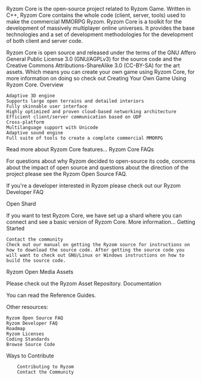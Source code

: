 Ryzom Core is the open-source project related to Ryzom Game. Written in C++, Ryzom Core contains the whole code (client, server, tools) used to make the commercial MMORPG Ryzom. Ryzom Core is a toolkit for the development of massively multiplayer online universes. It provides the base technologies and a set of development methodologies for the development of both client and server code.

 

Ryzom Core is open source and released under the terms of the GNU Affero General Public License 3.0 (GNU/AGPLv3) for the source code and the Creative Commons Attributions-ShareAlike 3.0 (CC-BY-SA) for the art assets. Which means you can create your own game using Ryzom Core, for more information on doing so check out Creating Your Own Game Using Ryzom Core.
Overview

    Adaptive 3D engine
    Supports large open terrains and detailed interiors
    Fully skinnable user interface
    Highly optimized and proven cloud-based networking architecture
    Efficient client/server communication based on UDP
    Cross-platform
    Multilanguage support with Unicode
    Adaptive sound engine
    Full suite of tools to create a complete commercial MMORPG

 

Read more about Ryzom Core features...
Ryzom Core FAQs

For questions about why Ryzom decided to open-source its code, concerns about the impact of open source and questions about the direction of the project please see the Ryzom Open Source FAQ.

If you're a developer interested in Ryzom please check out our Ryzom Developer FAQ

 
Open Shard

If you want to test Ryzom Core, we have set up a shard where you can connect and see a basic version of Ryzom Core. More information...
Getting Started

    Contact the community
    Check out our manual on getting the Ryzom source for instructions on how to download the source code. After getting the source code you will want to check out GNU/Linux or Windows instructions on how to build the source code.

Ryzom Open Media Assets

Please check out the Ryzom Asset Repository.
Documentation

You can read the Reference Guides.

Other resources:

    Ryzom Open Source FAQ
    Ryzom Developer FAQ
    Roadmap
    Ryzom Licenses
    Coding Standards
    Browse Source Code

Ways to Contribute

        Contributing to Ryzom
        Contact the Community